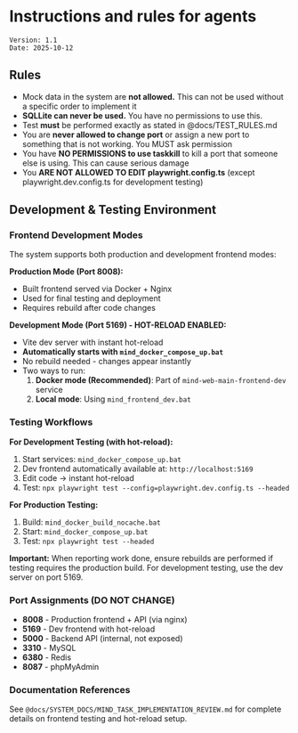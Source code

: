 # Instructions and rules for agents
```
Version: 1.1
Date: 2025-10-12
```

## Rules

* Mock data in the system are **not allowed.** This can not be used without a specific order to implement it
* **SQLLite can never be used.** You have no permissions to use this.
* Test **must** be performed exactly as stated in @docs/TEST_RULES.md
* You are **never allowed to change port** or assign a new port to something that is not working.  You MUST ask permission
* You have **NO PERMISSIONS to use taskkill** to kill a port that someone else is using. This can cause serious damage
* You **ARE NOT ALLOWED TO EDIT playwright.config.ts** (except playwright.dev.config.ts for development testing)

## Development & Testing Environment

### Frontend Development Modes

The system supports both production and development frontend modes:

**Production Mode (Port 8008):**
- Built frontend served via Docker + Nginx
- Used for final testing and deployment
- Requires rebuild after code changes

**Development Mode (Port 5169) - HOT-RELOAD ENABLED:**
- Vite dev server with instant hot-reload
- **Automatically starts with `mind_docker_compose_up.bat`**
- No rebuild needed - changes appear instantly
- Two ways to run:
  1. **Docker mode (Recommended)**: Part of `mind-web-main-frontend-dev` service
  2. **Local mode**: Using `mind_frontend_dev.bat`

### Testing Workflows

**For Development Testing (with hot-reload):**
1. Start services: `mind_docker_compose_up.bat`
2. Dev frontend automatically available at: `http://localhost:5169`
3. Edit code → instant hot-reload
4. Test: `npx playwright test --config=playwright.dev.config.ts --headed`

**For Production Testing:**
1. Build: `mind_docker_build_nocache.bat`
2. Start: `mind_docker_compose_up.bat`
3. Test: `npx playwright test --headed`

**Important:** When reporting work done, ensure rebuilds are performed if testing requires the production build. For development testing, use the dev server on port 5169.

### Port Assignments (DO NOT CHANGE)
- **8008** - Production frontend + API (via nginx)
- **5169** - Dev frontend with hot-reload
- **5000** - Backend API (internal, not exposed)
- **3310** - MySQL
- **6380** - Redis
- **8087** - phpMyAdmin

### Documentation References
See `@docs/SYSTEM_DOCS/MIND_TASK_IMPLEMENTATION_REVIEW.md` for complete details on frontend testing and hot-reload setup.

